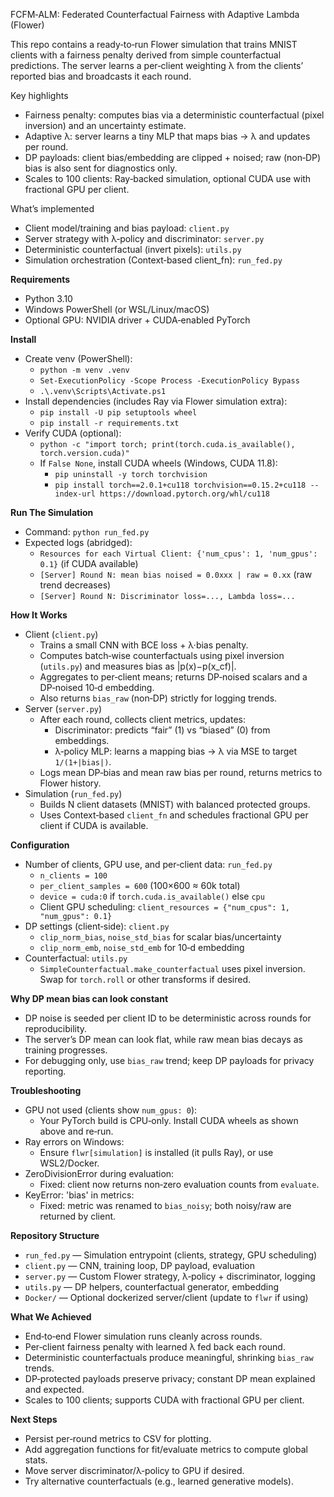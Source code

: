 FCFM‑ALM: Federated Counterfactual Fairness with Adaptive Lambda (Flower)

This repo contains a ready‑to‑run Flower simulation that trains MNIST clients with a fairness penalty derived from simple counterfactual predictions. The server learns a per‑client weighting λ from the clients’ reported bias and broadcasts it each round.

Key highlights
- Fairness penalty: computes bias via a deterministic counterfactual (pixel inversion) and an uncertainty estimate.
- Adaptive λ: server learns a tiny MLP that maps bias → λ and updates per round.
- DP payloads: client bias/embedding are clipped + noised; raw (non‑DP) bias is also sent for diagnostics only.
- Scales to 100 clients: Ray‑backed simulation, optional CUDA use with fractional GPU per client.

What’s implemented
- Client model/training and bias payload: `client.py`
- Server strategy with λ‑policy and discriminator: `server.py`
- Deterministic counterfactual (invert pixels): `utils.py`
- Simulation orchestration (Context‑based client_fn): `run_fed.py`


**Requirements**
- Python 3.10
- Windows PowerShell (or WSL/Linux/macOS)
- Optional GPU: NVIDIA driver + CUDA‑enabled PyTorch


**Install**
- Create venv (PowerShell):
  - `python -m venv .venv`
  - `Set-ExecutionPolicy -Scope Process -ExecutionPolicy Bypass`
  - `.\.venv\Scripts\Activate.ps1`
- Install dependencies (includes Ray via Flower simulation extra):
  - `pip install -U pip setuptools wheel`
  - `pip install -r requirements.txt`
- Verify CUDA (optional):
  - `python -c "import torch; print(torch.cuda.is_available(), torch.version.cuda)"`
  - If `False None`, install CUDA wheels (Windows, CUDA 11.8):
    - `pip uninstall -y torch torchvision`
    - `pip install torch==2.0.1+cu118 torchvision==0.15.2+cu118 --index-url https://download.pytorch.org/whl/cu118`


**Run The Simulation**
- Command: `python run_fed.py`
- Expected logs (abridged):
  - `Resources for each Virtual Client: {'num_cpus': 1, 'num_gpus': 0.1}` (if CUDA available)
  - `[Server] Round N: mean bias noised = 0.0xxx | raw = 0.xx` (raw trend decreases)
  - `[Server] Round N: Discriminator loss=..., Lambda loss=...`


**How It Works**
- Client (`client.py`)
  - Trains a small CNN with BCE loss + λ·bias penalty.
  - Computes batch‑wise counterfactuals using pixel inversion (`utils.py`) and measures bias as |p(x)−p(x_cf)|.
  - Aggregates to per‑client means; returns DP‑noised scalars and a DP‑noised 10‑d embedding.
  - Also returns `bias_raw` (non‑DP) strictly for logging trends.
- Server (`server.py`)
  - After each round, collects client metrics, updates:
    - Discriminator: predicts “fair” (1) vs “biased” (0) from embeddings.
    - λ‑policy MLP: learns a mapping bias → λ via MSE to target `1/(1+|bias|)`.
  - Logs mean DP‑bias and mean raw bias per round, returns metrics to Flower history.
- Simulation (`run_fed.py`)
  - Builds N client datasets (MNIST) with balanced protected groups.
  - Uses Context‑based `client_fn` and schedules fractional GPU per client if CUDA is available.


**Configuration**
- Number of clients, GPU use, and per‑client data: `run_fed.py`
  - `n_clients = 100`
  - `per_client_samples = 600`  (100×600 ≈ 60k total)
  - `device = cuda:0` if `torch.cuda.is_available()` else `cpu`
  - Client GPU scheduling: `client_resources = {"num_cpus": 1, "num_gpus": 0.1}`
- DP settings (client‑side): `client.py`
  - `clip_norm_bias`, `noise_std_bias` for scalar bias/uncertainty
  - `clip_norm_emb`, `noise_std_emb` for 10‑d embedding
- Counterfactual: `utils.py`
  - `SimpleCounterfactual.make_counterfactual` uses pixel inversion. Swap for `torch.roll` or other transforms if desired.


**Why DP mean bias can look constant**
- DP noise is seeded per client ID to be deterministic across rounds for reproducibility.
- The server’s DP mean can look flat, while raw mean bias decays as training progresses.
- For debugging only, use `bias_raw` trend; keep DP payloads for privacy reporting.


**Troubleshooting**
- GPU not used (clients show `num_gpus: 0`):
  - Your PyTorch build is CPU‑only. Install CUDA wheels as shown above and re‑run.
- Ray errors on Windows:
  - Ensure `flwr[simulation]` is installed (it pulls Ray), or use WSL2/Docker.
- ZeroDivisionError during evaluation:
  - Fixed: client now returns non‑zero evaluation counts from `evaluate`.
- KeyError: 'bias' in metrics:
  - Fixed: metric was renamed to `bias_noisy`; both noisy/raw are returned by client.


**Repository Structure**
- `run_fed.py` — Simulation entrypoint (clients, strategy, GPU scheduling)
- `client.py` — CNN, training loop, DP payload, evaluation
- `server.py` — Custom Flower strategy, λ‑policy + discriminator, logging
- `utils.py` — DP helpers, counterfactual generator, embedding
- `Docker/` — Optional dockerized server/client (update to `flwr` if using)


**What We Achieved**
- End‑to‑end Flower simulation runs cleanly across rounds.
- Per‑client fairness penalty with learned λ fed back each round.
- Deterministic counterfactuals produce meaningful, shrinking `bias_raw` trends.
- DP‑protected payloads preserve privacy; constant DP mean explained and expected.
- Scales to 100 clients; supports CUDA with fractional GPU per client.


**Next Steps**
- Persist per‑round metrics to CSV for plotting.
- Add aggregation functions for fit/evaluate metrics to compute global stats.
- Move server discriminator/λ‑policy to GPU if desired.
- Try alternative counterfactuals (e.g., learned generative models).

